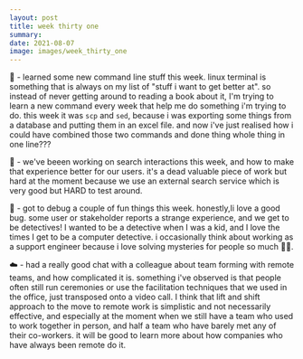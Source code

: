 ```yaml
---
layout: post
title: week thirty one
summary:  
date: 2021-08-07
image: images/week_thirty_one
---
```


💾 - learned some new command line stuff this week. linux terminal is something that is always on my list of "stuff i want to get better at". so instead of never getting around to reading a book about it, I'm trying to learn a new command every week that help me do something i'm trying to do. this week it was `scp` and `sed`, because i was exporting some things from a database and putting them in an excel file. and now i've just realised how i could have combined those two commands and done thing whole thing in one line???

🔎 - we've beeen working on search interactions this week, and how to make that experience better for our users. it's a dead valuable piece of work but hard at the moment because we use an external search service which is very good but HARD to test around.

🐛 - got to debug a couple of fun things this week. honestly,Ii love a good bug. some user or stakeholder reports a strange experience, and we get to be detectives! I wanted to be a detective when I was a kid, and I love the times I get to be a computer detective. i occasionally think about working as a support engineer because i love solving mysteries for people so much 🕵️‍♀️.

☁️ - had a really good chat with a colleague about team forming with remote teams, and how complicated it is. something i've observed is that people often still run ceremonies or use the facilitation techniques that we used in the office, just transposed onto a video call. I think that lift and shift approach to the move to remote work is simplistic and not necessarily effective, and especially at the moment when we still have a team who used to work together in person, and half a team who have barely met any of their co-workers. it will be good to learn more about how companies who have always been remote do it.


